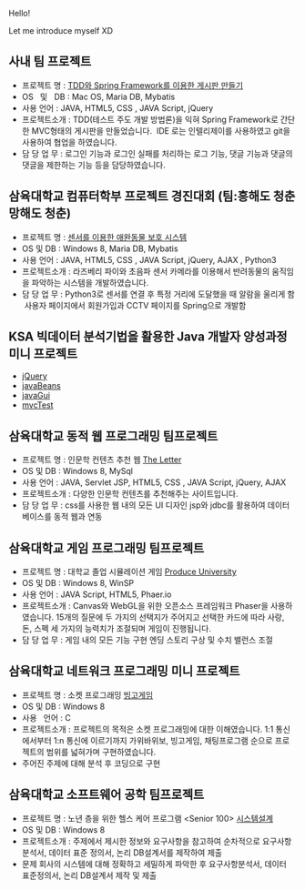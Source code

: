 Hello!

Let me introduce myself XD


## 사내 팀 프로젝트
* 프로젝트  명 : [TDD와 Spring Framework를 이용한 게시판 만들기](https://github.com/yunjeongloper/portfolio/tree/master/member-boardPrj)
* OS   및   DB : Mac OS, Maria DB, Mybatis
* 사용    언어 : JAVA, HTML5, CSS , JAVA Script, jQuery
* 프로젝트소개 : TDD(테스트 주도 개발 방법론)을 익혀 Spring Framework로 간단한 MVC형태의 게시판을 만들었습니다. 
  IDE 로는 인텔리제이를 사용하였고 git을 사용하여 협업을 하였습니다.
* 담 당  업 무 : 로그인 기능과 로그인 실패를 처리하는 로그 기능, 댓글 기능과 댓글의 댓글을 제한하는 기능 등을 담당하였습니다.


## 삼육대학교 컴퓨터학부 프로젝트 경진대회 (팀:흥해도 청춘 망해도 청춘)
* 프로젝트  명 : [센서를 이용한 애완동물 보호 시스템](https://github.com/yunjeongloper/portfolio/tree/master/HCMC/views)
* OS   및   DB : Windows 8, Maria DB, Mybatis
* 사용    언어 : JAVA, HTML5, CSS , JAVA Script, jQuery, AJAX , Python3
* 프로젝트소개 : 라즈베리 파이와 초음파 센서 카메라를 이용해서 반려동물의 움직임을 파악하는 시스템을 개발하였습니다.
* 담 당  업 무 : Python3로 센서를 연결 후 특정 거리에 도달했을 때 알람을 울리게 함
  사용자 페이지에서 회원가입과 CCTV 페이지를 Spring으로 개발함


## KSA 빅데이터 분석기법을 활용한 Java 개발자 양성과정 미니 프로젝트
* [jQuery](https://github.com/yunjeongloper/portfolio/tree/master/04.academyWork/jQuery)
* [javaBeans](https://github.com/yunjeongloper/portfolio/tree/master/04.academyWork/javaBeans)
* [javaGui](https://github.com/yunjeongloper/portfolio/tree/master/04.academyWork/javaGui)
* [mvcTest](https://github.com/yunjeongloper/portfolio/tree/master/04.academyWork/mvcTest)


## 삼육대학교 동적 웹 프로그래밍 팀프로젝트
* 프로젝트  명 : 인문학 컨텐츠 추천 웹 [The Letter](https://github.com/yunjeongloper/portfolio/tree/master/03.dynamicwork)
* OS   및   DB : Windows 8, MySql
* 사용    언어 : JAVA, Servlet  JSP, HTML5, CSS , JAVA Script, jQuery, AJAX 
* 프로젝트소개 : 다양한 인문학 컨텐츠를 추천해주는 사이트입니다. 
* 담 당  업 무 : css를 사용한 웹 내의 모든 UI 디자인
  jsp와 jdbc를 활용하여 데이터베이스를 동적 웹과 연동


## 삼육대학교 게임 프로그래밍 팀프로젝트
* 프로젝트  명 : 대학교 졸업 시뮬레이션 게임 [Produce University](https://github.com/yunjeongloper/portfolio/tree/master/02.gamework)
* OS   및   DB : Windows 8, WinSP
* 사용    언어 : JAVA Script, HTML5, Phaer.io
* 프로젝트소개 : Canvas와 WebGL을 위한 오픈소스 프레임워크 Phaser을 사용하였습니다. 
  15개의 질문에 두 가지의 선택지가 주어지고 선택한 카드에 따라 사랑, 돈, 스펙
  세 가지의 능력치가 조절되며 게임이 진행됩니다. 
* 담 당  업 무 : 게임 내의 모든 기능 구현
  엔딩 스토리 구상 및 수치 밸런스 조절
  
  
## 삼육대학교 네트워크 프로그래밍 미니 프로젝트
* 프로젝트  명 : 소켓 프로그래밍 [빙고게임](https://github.com/yunjeongloper/portfolio/tree/master/01.tcpipwork)
* OS   및   DB : Windows 8
* 사용    언어 : C
* 프로젝트소개 : 프로젝트의 목적은 소켓 프로그래밍에 대한 이해였습니다. 1:1 통신에서부터 1:n
  통신에 이르기까지 가위바위보, 빙고게임, 채팅프로그램 순으로 프로젝트의 범위를 넓혀가며 구현하였습니다.
* 주어진 주제에 대해 분석 후 코딩으로 구현


## 삼육대학교 소프트웨어 공학 팀프로젝트
* 프로젝트  명 : 노년 층을 위한 헬스 케어 프로그램 <Senior 100> [시스템설계](https://github.com/yunjeongloper/portfolio/tree/master/00.SEwork)
* OS   및   DB : Windows 8
* 프로젝트소개 : 주제에서 제시한 정보와 요구사항을 참고하여 순차적으로 요구사항 분석서, 
  데이터 표준 정의서, 논리 DB설계서를 제작하여 제출
* 문제 회사의 시스템에 대해 정확하고 세밀하게 파악한 후 요구사항분석서, 데이터
  표준정의서, 논리 DB설계서 제작 및 제출



